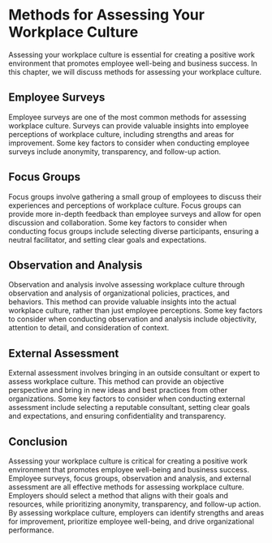 Methods for Assessing Your Workplace Culture
=========================================================================================

Assessing your workplace culture is essential for creating a positive work environment that promotes employee well-being and business success. In this chapter, we will discuss methods for assessing your workplace culture.

Employee Surveys
----------------

Employee surveys are one of the most common methods for assessing workplace culture. Surveys can provide valuable insights into employee perceptions of workplace culture, including strengths and areas for improvement. Some key factors to consider when conducting employee surveys include anonymity, transparency, and follow-up action.

Focus Groups
------------

Focus groups involve gathering a small group of employees to discuss their experiences and perceptions of workplace culture. Focus groups can provide more in-depth feedback than employee surveys and allow for open discussion and collaboration. Some key factors to consider when conducting focus groups include selecting diverse participants, ensuring a neutral facilitator, and setting clear goals and expectations.

Observation and Analysis
------------------------

Observation and analysis involve assessing workplace culture through observation and analysis of organizational policies, practices, and behaviors. This method can provide valuable insights into the actual workplace culture, rather than just employee perceptions. Some key factors to consider when conducting observation and analysis include objectivity, attention to detail, and consideration of context.

External Assessment
-------------------

External assessment involves bringing in an outside consultant or expert to assess workplace culture. This method can provide an objective perspective and bring in new ideas and best practices from other organizations. Some key factors to consider when conducting external assessment include selecting a reputable consultant, setting clear goals and expectations, and ensuring confidentiality and transparency.

Conclusion
----------

Assessing your workplace culture is critical for creating a positive work environment that promotes employee well-being and business success. Employee surveys, focus groups, observation and analysis, and external assessment are all effective methods for assessing workplace culture. Employers should select a method that aligns with their goals and resources, while prioritizing anonymity, transparency, and follow-up action. By assessing workplace culture, employers can identify strengths and areas for improvement, prioritize employee well-being, and drive organizational performance.
